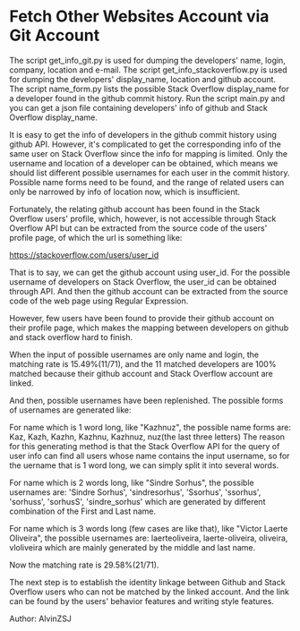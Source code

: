 # Fetch Other Websites Account via Git Account
The script get_info_git.py is used for dumping the developers' name, login, company, location and e-mail.
The script get_info_stackoverflow.py is used for dumping the developers' display_name, location and github account.
The script name_form.py lists the possible Stack Overflow display_name for a developer found in the github commit history.
Run the script main.py and you can get a json file containing developers' info of github and Stack Overflow display_name.

It is easy to get the info of developers in the github commit history using github API. However, it's complicated to get the corresponding info of the same user on Stack Overflow since the info for mapping is limited. Only the username and location of a developer can be obtained, which means we should list different possible usernames for each user in the commit history. Possible name forms need to be found, and the range of related users can only be narrowed by info of location now, which is insufficient.

Fortunately, the relating github account has been found in the Stack Overflow users' profile, which, however, is not accessible through Stack Overflow API but can be extracted from the source code of the users' profile page, of which the url is something like:

https://stackoverflow.com/users/user_id

That is to say, we can get the github account using user_id. For the possible username of developers on Stack Overflow, the user_id can be obtained through API. And then the github account can be extracted from the source code of the web page using Regular Expression.

However, few users have been found to provide their github account on their profile page, which makes the mapping between developers on github and stack overflow hard to finish.

When the input of possible usernames are only name and login, the matching rate is 15.49%(11/71), and the 11 matched developers are 100% matched because their github account and Stack Overflow account are linked.

And then, possible usernames have been replenished. The possible forms of usernames are generated like:

For name which is 1 word long, like "Kazhnuz", the possible name forms are:
Kaz, Kazh, Kazhn, Kazhnu, Kazhnuz, nuz(the last three letters)
The reason for this generating method is that the Stack Overflow API for the query of user info can find all users whose name contains the input username, so for the uername that is 1 word long, we can simply split it into several words.

For name which is 2 words long, like "Sindre Sorhus", the possible usernames are:
'Sindre Sorhus', 'sindresorhus', 'Ssorhus', 'ssorhus', 'sorhuss', 'sorhusS', 'sindre_sorhus'
which are generated by different combination of the First and Last name.

For name which is 3 words long (few cases are like that), like "Victor Laerte Oliveira", the possible usernames are:
laerteoliveira, laerte-oliveira, oliveira, vloliveira
which are mainly generated by the middle and last name.

Now the matching rate is 29.58%(21/71).

The next step is to establish the identity linkage between Github and Stack Overflow users who can not be matched by the linked account. And the link can be found by the users' behavior features and writing style features.

Author: AlvinZSJ
